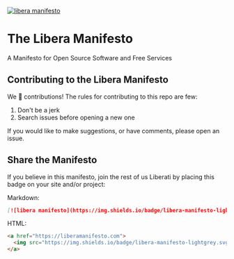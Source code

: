 [![libera manifesto](https://img.shields.io/badge/libera-manifesto-lightgrey.svg)](https://liberamanifesto.com)

# The Libera Manifesto

A Manifesto for Open Source Software and Free Services

## Contributing to the Libera Manifesto

We 💛 contributions! The rules for contributing to this repo are few:

1. Don't be a jerk
1. Search issues before opening a new one

If you would like to make suggestions, or have comments, please open an issue.

## Share the Manifesto

If you believe in this manifesto, join the rest of us Liberati by placing this badge on your site and/or project:

Markdown:

```markdown
[![libera manifesto](https://img.shields.io/badge/libera-manifesto-lightgrey.svg)](https://liberamanifesto.com)
```

HTML:

```html
<a href="https://liberamanifesto.com">
  <img src="https://img.shields.io/badge/libera-manifesto-lightgrey.svg">
</a>
```
